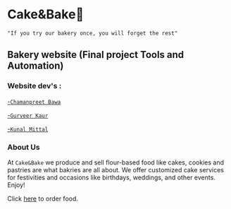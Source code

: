 # Cake&Bake🎂
`` "If you try our bakery once, you will forget the rest" ``
## Bakery website (Final project Tools and Automation)
### Website dev's :
<a href="https://github.com/Chamanbawa">-```Chamanpreet Bawa```</a>

<a href="https://github.com/GurveerKaur1">-```Gurveer Kaur```</a>

<a href="https://github.com/MrKunalmittal">-```Kunal Mittal```</a>

### About Us 
At ```Cake&Bake``` we produce and sell flour-based food like cakes, cookies and pastries are what bakries are all about. We offer  customized cake services for festivities and occasions like birthdays, weddings, and other events.
Enjoy!


Click [here]( https://chamanbawa.github.io/cake-n-bake/) to order food.
